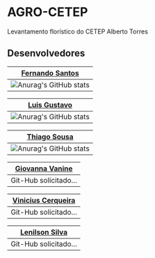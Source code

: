 # AGRO-CETEP
Levantamento florístico do CETEP Alberto Torres
## Desenvolvedores

| [Fernando Santos](https://github.com/aglomera/) |
| --- |
| ![Anurag's GitHub stats](https://github-readme-stats.vercel.app/api?username=aglomera&show_icons=true&theme=transparent) |

[Luis Gustavo](https://github.com/LuisGustav03) |
| --- |
| ![Anurag's GitHub stats](https://github-readme-stats.vercel.app/api?username=LuisGustav03&show_icons=true&theme=transparent) |

| [Thiago Sousa](https://github.com/ThiagoSousa81/) | 
| --- |
| ![Anurag's GitHub stats](https://github-readme-stats.vercel.app/api?username=ThiagoSousa81&show_icons=true&theme=transparent) |

| [Giovanna Vanine](https://github.com/) | 
| --- |
| Git-Hub solicitado... |

| [Vinicius Cerqueira](https://github.com/) | 
| --- |
| Git-Hub solicitado... |

| [Lenilson Silva](https://github.com/) | 
| --- |
| Git-Hub solicitado... |
